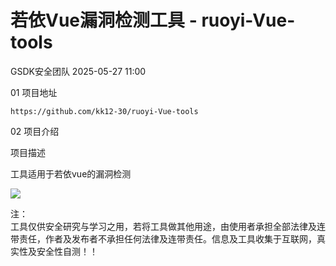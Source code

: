 #  若依Vue漏洞检测工具 - ruoyi-Vue-tools   
 GSDK安全团队   2025-05-27 11:00  
  
01 项目地址  
  
```
https://github.com/kk12-30/ruoyi-Vue-tools
```  
  
  
  
02 项目介绍  
  
项目描述  
  
工具适用于若依vue的漏洞检测  
  
![](https://mmbiz.qpic.cn/sz_mmbiz_png/Xu1xJEZRrFia9eJbDG93TN4gamIsohyhmtakKqda0cP2yG7tf89rGY8IiaUTwm1Dl1Eg5joCw2MzAKgyk4AJxicIA/640?wx_fmt=png&from=appmsg "")  
  
  
注：  
工具仅供安全研究与学习之用，若将工具做其他用途，由使用者承担全部法律及连带责任，作者及发布者不承担任何法律及连带责任。信息及工具收集于互联网，真实性及安全性自测！！  
  
  
